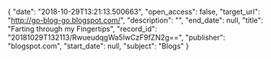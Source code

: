 {
  "date": "2018-10-29T13:21:13.500663", 
  "open_access": false, 
  "target_url": "http://go-blog-go.blogspot.com/", 
  "description": "", 
  "end_date": null, 
  "title": "Farting through my Fingertips", 
  "record_id": "20181029T132113/RwueudqgWa5lwCzF9fZN2g==", 
  "publisher": "blogspot.com", 
  "start_date": null, 
  "subject": "Blogs"
}


